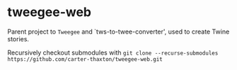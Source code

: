 
tweegee-web
===========

Parent project to `Tweegee` and `tws-to-twee-converter', used to create Twine stories.

Recursively checkout submodules with `git clone --recurse-submodules https://github.com/carter-thaxton/tweegee-web.git`

